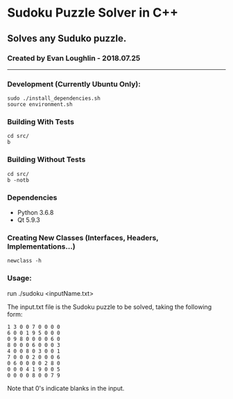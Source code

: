 # Sudoku Puzzle Solver in C++
## Solves any Suduko puzzle.
### Created by Evan Loughlin - 2018.07.25
______________________________________

### Development (Currently Ubuntu Only):
```
sudo ./install_dependencies.sh
source environment.sh

```

### Building With Tests
```
cd src/
b
```

### Building Without Tests
```
cd src/
b -notb
```

### Dependencies
* Python 3.6.8
* Qt 5.9.3


### Creating New Classes (Interfaces, Headers, Implementations...)
```
newclass -h
```

### Usage: 
run ./sudoku <inputName.txt>

The input.txt file is the Sudoku puzzle to be solved, taking the following form:

```
1 3 0 0 7 0 0 0 0
6 0 0 1 9 5 0 0 0
0 9 8 0 0 0 0 6 0
8 0 0 0 6 0 0 0 3
4 0 0 8 0 3 0 0 1
7 0 0 0 2 0 0 0 6
0 6 0 0 0 0 2 8 0
0 0 0 4 1 9 0 0 5
0 0 0 0 8 0 0 7 9
```

Note that 0's indicate blanks in the input.

